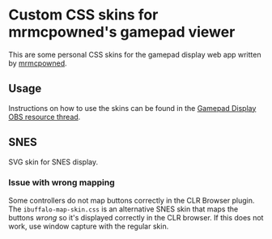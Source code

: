 # Custom CSS skins for mrmcpowned's gamepad viewer

This are some personal CSS skins for the gamepad display web app written by
[mrmcpowned](https://obsproject.com/forum/threads/gamepad-display.12508/).

## Usage
Instructions on how to use the skins can be found in the [Gamepad Display OBS
resource thread](https://obsproject.com/forum/resources/gamepad-display.3/).

## SNES
SVG skin for SNES display.

### Issue with wrong mapping
Some controllers do not map buttons correctly in the CLR Browser plugin. The
`ibuffalo-map-skin.css` is an alternative SNES skin that maps the buttons
*wrong* so it's displayed correctly in the CLR browser. If this does not work,
use window capture with the regular skin.


